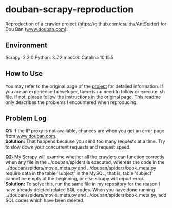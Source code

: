 # douban-scrapy-reproduction
Reproduction of a crawler project (https://github.com/csuldw/AntSpider) for Dou Ban (www.douban.com).

## Environment
Scrapy: 2.2.0
Python: 3.7.2
macOS: Catalina 10.15.5

## How to Use
You may refer to the original page of the [project](https://github.com/csuldw/AntSpide) for detailed information. If you are an experienced developer, there is no need to follow or execute .sh file. If not, please follow the instructions in the original page. This readme only describes the problems I encountered when reproducing.

## Problem Log
**Q1:** If the IP proxy is not available, chances are when you get an error page from www.douban.com.   
**Solution:** That happens because you send too many requests at a time. Try to slow down your concurrent requests and request speed.  

**Q2:** My Scrapy will examine whether all the crawlers can function correctly when any file in the ../douban/spiders is executed, whereas the code in the ../douban/spiders/movie_meta.py and ../douban/spiders/book_meta.py require data in the table 'subject' in the MySQL, that is, table 'subject' cannot be empty at the beginning, or else scrapy will report error.  
**Solution:** To solve this, run the same file in my repository for the reason I have already deleted related SQL codes. When you have done running ../douban/spiders/movie_meta.py and ../douban/spiders/book_meta.py, add SQL codes which have been deleted.
